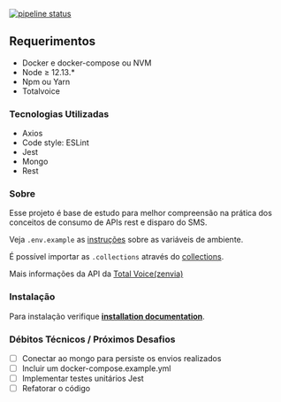 [![pipeline status](https://github.com/viniciusmattosrj/api-node-sms/badges/releaseCandidate/pipeline.svg)](https://github.com/viniciusmattosrj/api-node-sms/commits/releaseCandidate)

## Requerimentos

- Docker e docker-compose ou NVM
- Node &ge; 12.13.*
- Npm ou Yarn
- Totalvoice

### Tecnologias Utilizadas

* Axios
* Code style: ESLint
* Jest
* Mongo
* Rest

### Sobre

Esse projeto é base de estudo para melhor compreensão na prática dos conceitos de consumo de APIs rest e disparo do SMS.

Veja `.env.example` as [instruções](docs/installation.md) sobre as variáveis de ambiente.

É possível importar as `.collections` através do [collections](docs/collections.json).

Mais informações da API da [Total Voice(zenvia)](https://totalvoice.github.io/totalvoice-docs/#codigos-http) 


### Instalação

Para instalação verifique **[installation documentation](docs/installation.md)**.

### Débitos Técnicos / Próximos Desafios

- [ ] Conectar ao mongo para persiste os envios realizados
- [ ] Incluir um docker-compose.example.yml
- [ ] Implementar testes unitários Jest
- [ ] Refatorar o código